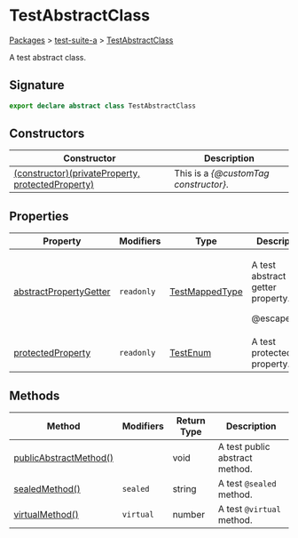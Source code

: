 # TestAbstractClass

[Packages](/) > [test-suite-a](/test-suite-a/) > [TestAbstractClass](/test-suite-a/testabstractclass-class/)

A test abstract class.

<h2 id="testabstractclass-signature">Signature</h2>

```typescript
export declare abstract class TestAbstractClass
```

## Constructors

| Constructor | Description |
| - | - |
| [(constructor)(privateProperty, protectedProperty)](/test-suite-a/testabstractclass-class/_constructor_-constructor) | This is a _{@customTag constructor}_. |

## Properties

| Property | Modifiers | Type | Description |
| - | - | - | - |
| [abstractPropertyGetter](/test-suite-a/testabstractclass-class/abstractpropertygetter-property) | `readonly` | [TestMappedType](/test-suite-a/testmappedtype-typealias/) | <p>A test abstract getter property.</p><p>@escapedTag</p> |
| [protectedProperty](/test-suite-a/testabstractclass-class/protectedproperty-property) | `readonly` | [TestEnum](/test-suite-a/testenum-enum/) | A test protected property. |

## Methods

| Method | Modifiers | Return Type | Description |
| - | - | - | - |
| [publicAbstractMethod()](/test-suite-a/testabstractclass-class/publicabstractmethod-method) | | void | A test public abstract method. |
| [sealedMethod()](/test-suite-a/testabstractclass-class/sealedmethod-method) | `sealed` | string | A test `@sealed` method. |
| [virtualMethod()](/test-suite-a/testabstractclass-class/virtualmethod-method) | `virtual` | number | A test `@virtual` method. |
